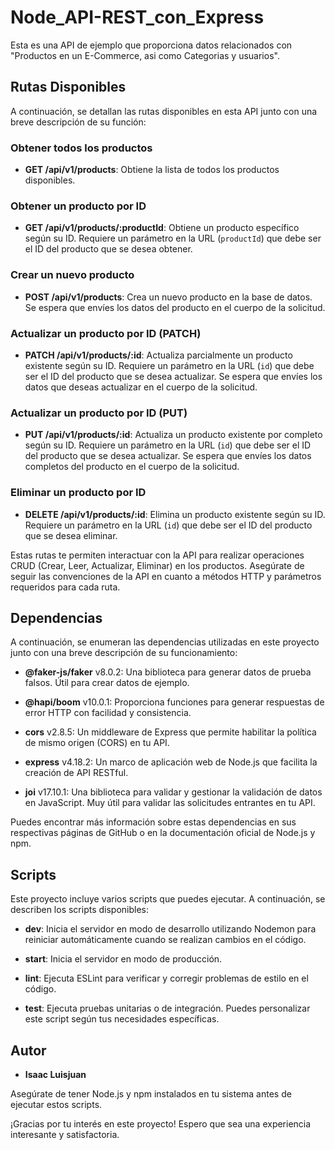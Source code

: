 # Node_API-REST_con_Express

Esta es una API de ejemplo que proporciona datos relacionados con "Productos en un E-Commerce, asi como Categorias y usuarios".

## Rutas Disponibles

A continuación, se detallan las rutas disponibles en esta API junto con una breve descripción de su función:

### Obtener todos los productos

- **GET /api/v1/products**: Obtiene la lista de todos los productos disponibles.

### Obtener un producto por ID

- **GET /api/v1/products/:productId**: Obtiene un producto específico según su ID. Requiere un parámetro en la URL (`productId`) que debe ser el ID del producto que se desea obtener.

### Crear un nuevo producto

- **POST /api/v1/products**: Crea un nuevo producto en la base de datos. Se espera que envíes los datos del producto en el cuerpo de la solicitud.

### Actualizar un producto por ID (PATCH)

- **PATCH /api/v1/products/:id**: Actualiza parcialmente un producto existente según su ID. Requiere un parámetro en la URL (`id`) que debe ser el ID del producto que se desea actualizar. Se espera que envíes los datos que deseas actualizar en el cuerpo de la solicitud.

### Actualizar un producto por ID (PUT)

- **PUT /api/v1/products/:id**: Actualiza un producto existente por completo según su ID. Requiere un parámetro en la URL (`id`) que debe ser el ID del producto que se desea actualizar. Se espera que envíes los datos completos del producto en el cuerpo de la solicitud.

### Eliminar un producto por ID

- **DELETE /api/v1/products/:id**: Elimina un producto existente según su ID. Requiere un parámetro en la URL (`id`) que debe ser el ID del producto que se desea eliminar.

Estas rutas te permiten interactuar con la API para realizar operaciones CRUD (Crear, Leer, Actualizar, Eliminar) en los productos. Asegúrate de seguir las convenciones de la API en cuanto a métodos HTTP y parámetros requeridos para cada ruta.

## Dependencias

A continuación, se enumeran las dependencias utilizadas en este proyecto junto con una breve descripción de su funcionamiento:

- **@faker-js/faker** v8.0.2: Una biblioteca para generar datos de prueba falsos. Útil para crear datos de ejemplo.

- **@hapi/boom** v10.0.1: Proporciona funciones para generar respuestas de error HTTP con facilidad y consistencia.

- **cors** v2.8.5: Un middleware de Express que permite habilitar la política de mismo origen (CORS) en tu API.

- **express** v4.18.2: Un marco de aplicación web de Node.js que facilita la creación de API RESTful.

- **joi** v17.10.1: Una biblioteca para validar y gestionar la validación de datos en JavaScript. Muy útil para validar las solicitudes entrantes en tu API.

Puedes encontrar más información sobre estas dependencias en sus respectivas páginas de GitHub o en la documentación oficial de Node.js y npm.

## Scripts

Este proyecto incluye varios scripts que puedes ejecutar. A continuación, se describen los scripts disponibles:

- **dev**: Inicia el servidor en modo de desarrollo utilizando Nodemon para reiniciar automáticamente cuando se realizan cambios en el código.

- **start**: Inicia el servidor en modo de producción.

- **lint**: Ejecuta ESLint para verificar y corregir problemas de estilo en el código.

- **test**: Ejecuta pruebas unitarias o de integración. Puedes personalizar este script según tus necesidades específicas.


## Autor 

- **Isaac Luisjuan**


Asegúrate de tener Node.js y npm instalados en tu sistema antes de ejecutar estos scripts.

¡Gracias por tu interés en este proyecto! Espero que sea una experiencia interesante y satisfactoria.




